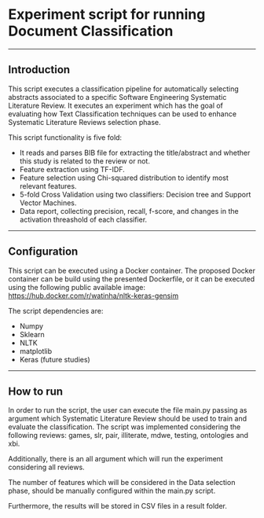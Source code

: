 Experiment script for running Document Classification
=====================================================

------------
Introduction
------------
This script executes a classification pipeline for automatically selecting abstracts associated to a specific Software Engineering Systematic Literature Review.
It executes an experiment which has the goal of evaluating how Text Classification techniques can be used to enhance Systematic Literature Reviews selection phase.

This script functionality is five fold:
* It reads and parses BIB file for extracting the title/abstract and whether this study is related to the review or not.
* Feature extraction using TF-IDF.
* Feature selection using Chi-squared distribution to identify most relevant features.
* 5-fold Cross Validation using two classifiers: Decision tree and Support Vector Machines.
* Data report, collecting precision, recall, f-score, and changes in the activation threashold of each classifier.

-------------
Configuration
-------------
This script can be executed using a Docker container.
The proposed Docker container can be build using the presented Dockerfile, or it can be executed using the following public available image: https://hub.docker.com/r/watinha/nltk-keras-gensim

The script dependencies are:
* Numpy
* Sklearn
* NLTK
* matplotlib
* Keras (future studies)

----------
How to run
----------
In order to run the script, the user can execute the file main.py passing as argument which Systematic Literature Review should be used to train and evaluate the classification.
The script was implemented considering the following reviews: games, slr, pair, illiterate, mdwe, testing, ontologies and xbi.

Additionally, there is an all argument which will run the experiment considering all reviews.

The number of features which will be considered in the Data selection phase, should be manually configured within the main.py script.

Furthermore, the results will be stored in CSV files in a result folder.
